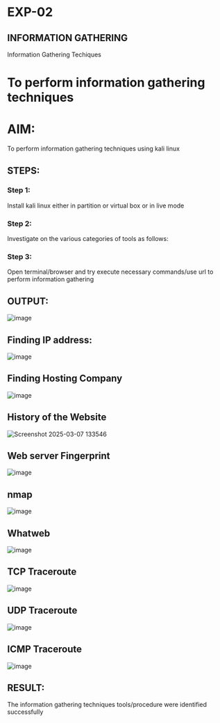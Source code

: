 # EXP-02
## INFORMATION GATHERING
Information Gathering Techiques

# To perform information gathering techniques

# AIM:

To perform information gathering techniques using kali linux 

## STEPS:

### Step 1:

Install kali linux either in partition or virtual box or in live mode

### Step 2:

Investigate on the various categories of tools as follows:

### Step 3:
Open terminal/browser and try execute necessary commands/use url to perform information gathering


## OUTPUT:

![image](https://github.com/user-attachments/assets/f6826459-e76b-479e-987e-043ce5588b5c)

## Finding IP address:
![image](https://github.com/user-attachments/assets/5d382dd1-0842-4471-8f27-44bb6db919b6)

## Finding Hosting Company
![image](https://github.com/user-attachments/assets/d923edcb-2283-49b0-9cbc-404b9ce475fe)

## History of the Website
![Screenshot 2025-03-07 133546](https://github.com/user-attachments/assets/e01e8db3-3670-4a99-894f-f39c289dd955)


## Web server Fingerprint
![image](https://github.com/user-attachments/assets/8e944f2a-d1c1-4345-9c67-880847f72d59)

## nmap
![image](https://github.com/user-attachments/assets/2d45942f-322c-4d75-a74b-9713bf743343)

## Whatweb
![image](https://github.com/user-attachments/assets/94faced7-3af9-4fed-853d-419396f26d76)

## TCP Traceroute
![image](https://github.com/user-attachments/assets/16af94dd-e038-4203-92e4-3295d57f4ac6)

## UDP Traceroute
![image](https://github.com/user-attachments/assets/2bd16e91-be60-4b67-9de9-2e206d402339)

## ICMP Traceroute
![image](https://github.com/user-attachments/assets/59c3d7ea-b1f0-4b46-a9b7-8aa1532c3ccd)

## RESULT:
The information gathering techniques tools/procedure were  identified successfully
